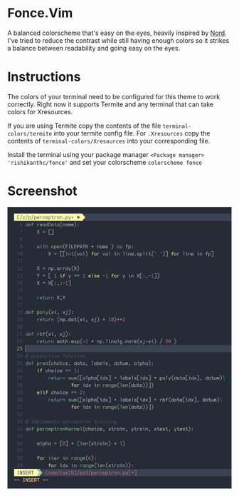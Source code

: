 # Fonce.Vim

A balanced colorscheme that's easy on the eyes, heavily inspired by [Nord](https://github.com/arcticicestudio/nord-vim). I've tried to reduce the contrast while still having enough colors so it strikes a balance between readability and going easy on the eyes.

# Instructions

The colors of your terminal need to be configured for this theme to work correctly. Right now it supports Termite and any terminal that can take colors for Xresources.

If you are using Termite copy the contents of the file `terminal-colors/termite` into your termite config file. For `.Xresources` copy the contents of `terminal-colors/Xresources` into your corresponding file.

Install the terminal using your package manager `<Package manager> 'rishikanthc/fonce'` and set your colorscheme `colorscheme fonce`

# Screenshot

![neovim](nvim.png)
